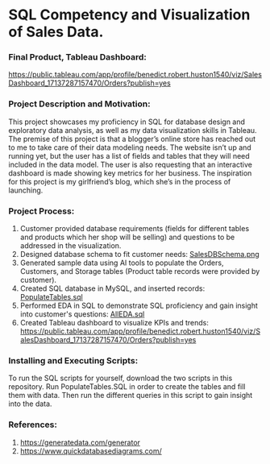 # SQL Competency and Visualization of Sales Data.
### Final Product, Tableau Dashboard: 
https://public.tableau.com/app/profile/benedict.robert.huston1540/viz/SalesDashboard_17137287157470/Orders?publish=yes 

### Project Description and Motivation:
This project showcases my proficiency in SQL for database design and exploratory data analysis, as well as my data visualization skills in Tableau. 
The premise of this project is that a blogger’s online store has reached out to me to take care of their data modeling needs. The website isn’t up and running yet, but the user has a list of fields and tables that they will need included in the data model. The user is also requesting that an interactive dashboard is made showing key metrics for her business. The inspiration for this project is my girlfriend’s blog, which she’s in the process of launching.

### Project Process:
1. Customer provided database requirements (fields for different tables and products which her shop will be selling) and questions to be addressed in the visualization.
2. Designed database schema to fit customer needs: [SalesDBSchema.png](https://github.com/Hustonb/SQL-Competency-and-Visualization-Sales-Data/blob/main/SalesDBSchema.png ) 
3. Generated sample data using AI tools to populate the Orders, Customers, and Storage tables (Product table records were provided by customer).
4. Created SQL database in MySQL, and inserted records: [PopulateTables.sql](https://github.com/Hustonb/SQL-Competency-and-Visualization-Sales-Data/blob/main/PopulateTables.sql)
5. Performed EDA in SQL to demonstrate SQL proficiency and gain insight into customer's questions: [AllEDA.sql](https://github.com/Hustonb/SQL-Competency-and-Visualization-Sales-Data/blob/main/AllEDA.sql)
6. Created Tableau dashboard to visualize KPIs and trends: https://public.tableau.com/app/profile/benedict.robert.huston1540/viz/SalesDashboard_17137287157470/Orders?publish=yes

### Installing and Executing Scripts:
To run the SQL scripts for yourself, download the two scripts in this repository. Run PopulateTables.SQL in order to create the tables and fill them with data. Then run the different queries in this script to gain insight into the data.

### References:
1. https://generatedata.com/generator
2. https://www.quickdatabasediagrams.com/ 
